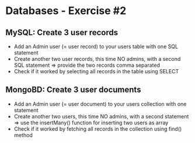 # Databases - Exercise #2

## MySQL: Create 3 user records

* Add an Admin user (= user record) to your users table with one SQL statement
* Create another two user records, this time NO admins, with a second SQL statement
    => provide the two records comma separated
* Check if it worked by selecting all records in the table using SELECT


## MongoBD: Create 3 user documents

* Add an Admin user (= user document) to your users collection with one statement
* Create another two users, this time NO admins, with a second statement
    => use the insertMany() function for inserting two users as array
* Check if it worked by fetching all records in the collection using find() method
